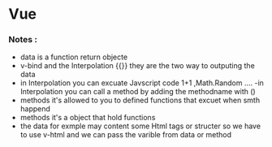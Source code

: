 # Vue

### Notes : 
- data is a function return objecte 
- v-bind and the Interpolation {{}}  they are the two way to outputing the data 
- in Interpolation you can excuate Javscript code 1+1 ,Math.Random .... 
-in Interpolation you can call a method by adding the methodname with ()
- methods it's allowed to you to defined functions that excuet when smth happend 
- methods it's a object that hold functions
- the data for exmple may content some Html tags or structer so we have to use v-html and we can pass the varible from data or method